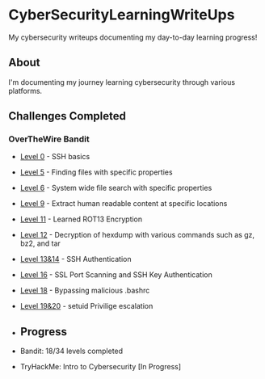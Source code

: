 # CyberSecurityLearningWriteUps
My cybersecurity writeups documenting my day-to-day learning progress!

## About
I'm documenting my journey learning cybersecurity through various platforms.

## Challenges Completed

### OverTheWire Bandit
- [Level 0](bandit/level-0.md) - SSH basics
- [Level 5](bandit/level-05.md) - Finding files with specific properties
- [Level 6](bandit/level-06.md) - System wide file search with specific properties
- [Level 9](bandit/level-09.md) - Extract human readable content at specific locations
- [Level 11](bandit/level-11.md) - Learned ROT13 Encryption
- [Level 12](bandit/level-12.md) - Decryption of hexdump with various commands such as gz, bz2, and tar 
- [Level 13&14](bandit/level-13&14.md) - SSH Authentication
- [Level 16](bandit/level-16.md) - SSL Port Scanning and SSH Key Authentication
- [Level 18](bandit/level-18.md) - Bypassing malicious .bashrc
- [Level 19&20](bandit/level-19&20.md) - setuid Privilige escalation

- ## Progress
- Bandit: 18/34 levels completed
- TryHackMe: Intro to Cybersecurity [In Progress]
  
